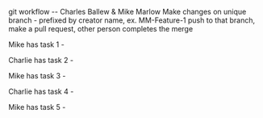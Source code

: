 git workflow -- Charles Ballew & Mike Marlow Make changes on unique branch - prefixed by creator name, ex. MM-Feature-1 push to that branch, make a pull request, other person completes the merge

Mike has task 1 - 

Charlie has task 2 -

Mike has task 3 -

Charlie has task 4 -

Mike has task 5 - 
